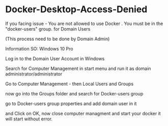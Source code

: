 # Docker-Desktop-Access-Denied
If you facing issue - You are not allowed to use Docker . You must be in the "docker-users" group. for Domain Users

(This process need to be done by Domain Admin)

Information
SO: Windows 10 Pro

Log in to the Domain User Account in Windows 

Search for Computer Management in start menu and run it as domain administrator/administrator

Go to Computer Management - then Local Users and Groups

now go into the Groups folder and search for Docker-users group

go to Docker-users group properties and add domain user in it

and Click on OK, now close computer managment and start your docker it will start without error.

